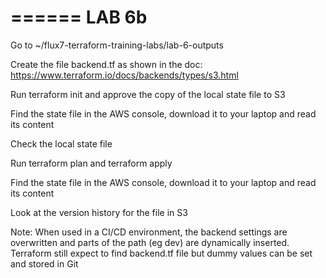 ======
LAB 6b
======

Go to ~/flux7-terraform-training-labs/lab-6-outputs

Create the file backend.tf as shown in the doc: https://www.terraform.io/docs/backends/types/s3.html

Run terraform init and approve the copy of the local state file to S3

Find the state file in the AWS console, download it to your laptop and read its content

Check the local state file

Run terraform plan and terraform apply

Find the state file in the AWS console, download it to your laptop and read its content

Look at the version history for the file in S3

Note: When used in a CI/CD environment, the backend settings are overwritten and parts of the path (eg dev) are dynamically inserted. Terraform still expect to find backend.tf file but dummy values can be set and stored in Git 
